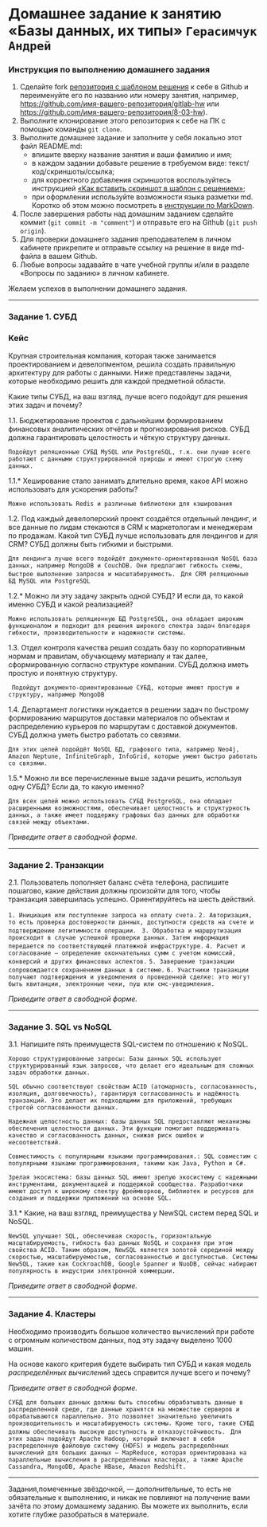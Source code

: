 # Домашнее задание к занятию «Базы данных, их типы» `Герасимчук Андрей`

### Инструкция по выполнению домашнего задания

1. Сделайте fork [репозитория c шаблоном решения](https://github.com/netology-code/sys-pattern-homework) к себе в Github и переименуйте его по названию или номеру занятия, например, https://github.com/имя-вашего-репозитория/gitlab-hw или https://github.com/имя-вашего-репозитория/8-03-hw).
2. Выполните клонирование этого репозитория к себе на ПК с помощью команды `git clone`.
3. Выполните домашнее задание и заполните у себя локально этот файл README.md:
   - впишите вверху название занятия и ваши фамилию и имя;
   - в каждом задании добавьте решение в требуемом виде: текст/код/скриншоты/ссылка;
   - для корректного добавления скриншотов воспользуйтесь инструкцией [«Как вставить скриншот в шаблон с решением»](https://github.com/netology-code/sys-pattern-homework/blob/main/screen-instruction.md);
   - при оформлении используйте возможности языка разметки md. Коротко об этом можно посмотреть в [инструкции по MarkDown](https://github.com/netology-code/sys-pattern-homework/blob/main/md-instruction.md).
4. После завершения работы над домашним заданием сделайте коммит (`git commit -m "comment"`) и отправьте его на Github (`git push origin`).
5. Для проверки домашнего задания преподавателем в личном кабинете прикрепите и отправьте ссылку на решение в виде md-файла в вашем Github.
6. Любые вопросы задавайте в чате учебной группы и/или в разделе «Вопросы по заданию» в личном кабинете.

Желаем успехов в выполнении домашнего задания.

---

### Задание 1. СУБД

### Кейс
Крупная строительная компания, которая также занимается проектированием и девелопментом, решила создать 
правильную архитектуру для работы с данными. Ниже представлены задачи, которые необходимо решить для
каждой предметной области. 

Какие типы СУБД, на ваш взгляд, лучше всего подойдут для решения этих задач и почему? 
 
1.1. Бюджетирование проектов с дальнейшим формированием финансовых аналитических отчётов и прогнозирования рисков.
СУБД должна гарантировать целостность и чёткую структуру данных.

` Подойдут реляционные СУБД MySQL или PostgreSQL, т.к. они лучше всего работают с данными структурированной природы и имеют строгую схему данных. `

1.1.* Хеширование стало занимать длительно время, какое API можно использовать для ускорения работы? 

` Можно использовать Redis и различные библиотеки для кэширования `

1.2. Под каждый девелоперский проект создаётся отдельный лендинг, и все данные по лидам стекаются в CRM к 
маркетологам и менеджерам по продажам. Какой тип СУБД лучше использовать для лендингов и для CRM? 
СУБД должны быть гибкими и быстрыми.

` Для лендинга лучше всего подойдёт документо-ориентированная NoSQL база данных, например MongoDB и CouchDB. Они предлагают гибкость схемы, быстрое выполнение запросов и масштабируемость. `
` Для CRМ реляционные БД MySQL или PostgreSQL`

1.2.* Можно ли эту задачу закрыть одной СУБД? И если да, то какой именно СУБД и какой реализацией?

` Можно использовать реляционную БД PostgreSQL, она обладает широким функционалом и подходит для решения широкого спектра задач благодаря гибкости, производительности и надежности системы. `

1.3. Отдел контроля качества решил создать базу по корпоративным нормам и правилам, обучающему материалу 
и так далее, сформированную согласно структуре компании. СУБД должна иметь простую и понятную структуру.

` Подойдут документо-ориентированные СУБД, которые имеют простую и структуру, например MongoDB`

1.4. Департамент логистики нуждается в решении задач по быстрому формированию маршрутов доставки материалов 
по объектам и распределению курьеров по маршрутам с доставкой документов. СУБД должна уметь быстро работать
со связями.

` Для этих целей подойдёт NoSQL БД, графового типа, например Neo4j, Amazon Neptune, InfiniteGraph, InfoGrid, которые умеют быстро работать со связями. `

1.5.* Можно ли все перечисленные выше задачи решить, используя одну СУБД? Если да, то какую именно?

` Для всех целей можно использовать СУБД PostgreSQL, она обладает расширенными возможностями, обеспечивает целостность и структурность данных, а также имеет поддержку графовых баз данных для обработки связей между объектами. `

*Приведите ответ в свободной форме.*

---

### Задание 2. Транзакции

2.1. Пользователь пополняет баланс счёта телефона, распишите пошагово, какие действия должны произойти для того, чтобы 
транзакция завершилась успешно. Ориентируйтесь на шесть действий.

`1. Инициация или поступление запроса на оплату счета.` 
`2. Авторизация, то есть проверка достоверности данных, доступности средств на счете и подтверждение легитимности операции. `
`3. Обработка и маршрутизация происходит в случае успешной проверки данных. Затем информация передается по соответствующей платежной инфраструктуре.`
`4. Расчет и согласование — определение окончательных сумм с учетом комиссий, конверсий и других финансовых аспектов.`
`5. Завершение транзакции сопровождается сохранением данных в системе.`
`6. Участники транзакции получают подтверждения и уведомления о проведенной сделке: это могут быть квитанции, электронные чеки, пуш или смс-уведомления.`

*Приведите ответ в свободной форме.*

---

### Задание 3. SQL vs NoSQL

3.1. Напишите пять преимуществ SQL-систем по отношению к NoSQL. 

`Хорошо структурированные запросы: Базы данных SQL используют структурированный язык запросов, что делает его идеальным для сложных задач обработки данных.`

`SQL обычно соответствуют свойствам ACID (атомарность, согласованность, изоляция, долговечность), гарантируя согласованность и надёжность транзакций. Это делает их подходящими для приложений, требующих строгой согласованности данных.`

`Надежная целостность данных: базы данных SQL предоставляют механизмы обеспечения целостности данных. Эти функции помогают поддерживать качество и согласованность данных, снижая риск ошибок и несоответствий.`

`Совместимость с популярными языками программирования.: SQL совместим с популярными языками программирования, такими как Java, Python и C#.`

`Зрелая экосистема: базы данных SQL имеют зрелую экосистему с надежными инструментами, документацией и поддержкой сообщества. Разработчики имеют доступ к широкому спектру фреймворков, библиотек и ресурсов для создания и поддержки приложений на основе SQL.`


3.1.* Какие, на ваш взгляд, преимущества у NewSQL систем перед SQL и NoSQL.

`NewSQL улучшает SQL, обеспечивая скорость, горизонтальную масштабируемость, гибкость баз данных NoSQL и сохраняя при этом свойства ACID. Таким образом, NewSQL является золотой серединой между скоростью, масштабируемостью, согласованностью и доступностью. Системы NewSQL, такие как CockroachDB, Google Spanner и NuoDB, сейчас набирают популярность в индустрии электронной коммерции.`


*Приведите ответ в свободной форме.*

---

### Задание 4. Кластеры

Необходимо производить большое количество вычислений при работе с огромным количеством данных, под эту задачу 
выделено 1000 машин. 

На основе какого критерия будете выбирать тип СУБД и какая модель *распределённых вычислений* 
здесь справится лучше всего и почему?

*Приведите ответ в свободной форме.*

`СУБД для больших данных должны быть способны обрабатывать данные в распределенной среде, где данные хранятся на множестве серверов и обрабатываются параллельно. Это позволяет значительно увеличить производительность и масштабируемость системы. Кроме того, такие СУБД должны обеспечивать высокую доступность и отказоустойчивость. `
`Для этих задач подойдут Apache Hadoop, который включает в себя распределенную файловую систему (HDFS) и модель распределённых вычислений для больших данных — MapReduce, которая ориентирована на параллельные вычисления в распределённых кластерах, а также Apache Cassandra, MongoDB, Apache HBase, Amazon Redshift.`


---

Задания,помеченные звёздочкой, — дополнительные, то есть не обязательные к выполнению, и никак не повлияют на получение вами зачёта по этому домашнему заданию. Вы можете их выполнить, если хотите глубже разобраться в материале.
